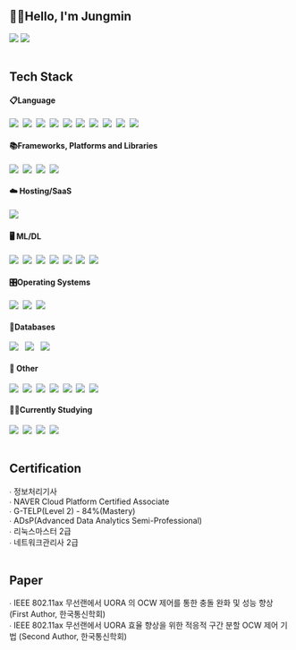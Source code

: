 <h2>🙋‍♂️Hello, I'm Jungmin</h2>
<div>
<a href="https://velog.io/@urban-jungle/posts"><img src="https://img.shields.io/badge/velog-20C997?style=for-the-badge&logo=velog&logoColor=white"/></a>
<a href="mailto:ljmtt2000@gmail.com"><img src="https://img.shields.io/badge/Gmail-D14836?style=for-the-badge&logo=gmail&logoColor=white"/></a>
</div>

<br/>
<div>
    <h2>Tech Stack</h2>
    <div>
      <h4>📋Language</h4>
	<img src="https://img.shields.io/badge/C++-00599C?style=for-the-badge&logo=cplusplus&logoColor=white" />&nbsp
	<img src="https://img.shields.io/badge/python-3670A0?style=for-the-badge&logo=python&logoColor=ffdd54" />&nbsp
	<img src="https://img.shields.io/badge/c-%2300599C.svg?style=for-the-badge&logo=c&logoColor=white" />&nbsp
	<img src="https://img.shields.io/badge/Matlab-0076A8?style=for-the-badge&logo=matlab&logoColor=white" />&nbsp
	<img src="https://img.shields.io/badge/javascript-%23323330.svg?style=for-the-badge&logo=javascript&logoColor=%23F7DF1E" />&nbsp
	<img src="https://img.shields.io/badge/html5-E34F26?style=for-the-badge&logo=html5&logoColor=white" />&nbsp
	<img src="https://img.shields.io/badge/css-1572B6?style=for-the-badge&logo=css3&logoColor=white" />&nbsp
	<img src="https://img.shields.io/badge/PHP-777BB4?style=for-the-badge&logo=php&logoColor=white"/>&nbsp
	<img src="https://img.shields.io/badge/yaml-%23ffffff.svg?style=for-the-badge&logo=yaml&logoColor=151515"/>&nbsp
	<img src="https://img.shields.io/badge/PowerShell-%235391FE.svg?style=for-the-badge&logo=powershell&logoColor=white"/>&nbsp
      <h4>📚Frameworks, Platforms and Libraries</h4>
	<img src="https://img.shields.io/badge/flask-000000?style=for-the-badge&logo=flask&logoColor=white" />&nbsp
	<img src="https://img.shields.io/badge/React-61DAFB?style=for-the-badge&logo=React&logoColor=white" />&nbsp
	<img src="https://img.shields.io/badge/opencv-%23white.svg?style=for-the-badge&logo=opencv&logoColor=white" />&nbsp
	<img src="https://img.shields.io/badge/jinja-white.svg?style=for-the-badge&logo=jinja&logoColor=black" />&nbsp
      <h4>☁️ Hosting/SaaS</h4>
	<img src="https://img.shields.io/badge/AWS-%23FF9900.svg?style=for-the-badge&logo=amazon-aws&logoColor=white"/> &nbsp
      <h4>🖥️ ML/DL</h4>
	<img src="https://img.shields.io/badge/Keras-%23D00000.svg?style=for-the-badge&logo=Keras&logoColor=white" />&nbsp
	<img src="https://img.shields.io/badge/Matplotlib-00599C?style=for-the-badge&logo=Matplotlib&logoColor=white" />&nbsp
	<img src="https://img.shields.io/badge/numpy-%23013243.svg?style=for-the-badge&logo=numpy&logoColor=white" />&nbsp
	<img src="https://img.shields.io/badge/pandas-%23150458.svg?style=for-the-badge&logo=pandas&logoColor=white" />&nbsp
	<img src="https://img.shields.io/badge/-PyTorch-E34F26?style=for-the-badge&logo=PyTorch&logoColor=white"/>&nbsp
	<img src="https://img.shields.io/badge/scikit--learn-%23F7931E.svg?style=for-the-badge&logo=scikit-learn&logoColor=white"/>&nbsp
	<img src="https://img.shields.io/badge/TensorFlow-%23FF6F00.svg?style=for-the-badge&logo=TensorFlow&logoColor=white"/>&nbsp
      <h4>🎛️Operating Systems</h4>
	<img src="https://img.shields.io/badge/linux-FCC624?style=for-the-badge&logo=linux&logoColor=black" />&nbsp
	<img src="https://img.shields.io/badge/Ubuntu-E95420?style=for-the-badge&logo=ubuntu&logoColor=white" />&nbsp
	<img src="https://img.shields.io/badge/-Rocky%20Linux-%2310B981?style=for-the-badge&logo=rockylinux&logoColor=white" />&nbsp
      <h4>💾Databases</h4>
	<img src="https://img.shields.io/badge/mysql-4479A1?style=for-the-badge&logo=mysql&logoColor=white"/> &nbsp
	<img src="https://img.shields.io/badge/MongoDB-%234ea94b.svg?style=for-the-badge&logo=mongodb&logoColor=white"/> &nbsp
	<img src="https://img.shields.io/badge/MariaDB-003545?style=for-the-badge&logo=mariaDB&logoColor=white"/> &nbsp
      <h4>🥅 Other</h4>
	<img src="https://img.shields.io/badge/ansible-%231A1918.svg?style=for-the-badge&logo=ansible&logoColor=white"/>&nbsp
	<img src="https://img.shields.io/badge/terraform-%235835CC.svg?style=for-the-badge&logo=terraform&logoColor=white" />&nbsp
	<img src="https://img.shields.io/badge/cisco-%23049fd9.svg?style=for-the-badge&logo=cisco&logoColor=black"/>&nbsp
	<img src="https://img.shields.io/badge/grafana-%23F46800.svg?style=for-the-badge&logo=grafana&logoColor=white"/>&nbsp
	<img src="https://img.shields.io/badge/Prometheus-E6522C?style=for-the-badge&logo=Prometheus&logoColor=white"/>&nbsp
	<img src="https://img.shields.io/badge/jira-%230A0FFF.svg?style=for-the-badge&logo=jira&logoColor=white"/>&nbsp
	<img src="https://img.shields.io/badge/Slack-4A154B?style=for-the-badge&logo=slack&logoColor=white"/>&nbsp
      <h4>✍🏻Currently Studying</h4>
	<img src="https://img.shields.io/badge/java-%23ED8B00.svg?style=for-the-badge&logo=openjdk&logoColor=white" />&nbsp
	<img src="https://img.shields.io/badge/Spring-6DB33F?style=for-the-badge&logo=Spring&logoColor=white"/>&nbsp
	<img src="https://img.shields.io/badge/Docker-2496ED?style=for-the-badge&logo=docker&logoColor=white" />&nbsp
	<img src="https://img.shields.io/badge/Kubernetes-326CE5?style=for-the-badge&logo=Kubernetes&logoColor=white" />&nbsp
    </div>
</div>
<br/>

<div>
<h2>Certification</h2>
∙ 정보처리기사 <br/>
∙ NAVER Cloud Platform Certified Associate <br/>
∙ G-TELP(Level 2) - 84%(Mastery) <br/>
∙ ADsP(Advanced Data Analytics Semi-Professional) <br/>
∙ 리눅스마스터 2급 <br/>
∙ 네트워크관리사 2급 <br/>
</div>
<br/>

<div>
<h2>Paper</h2>
∙ IEEE 802.11ax 무선랜에서 UORA 의 OCW 제어를 통한 충돌 완화 및 성능 향상 (First Author, 한국통신학회)<br/>
∙ IEEE 802.11ax 무선랜에서 UORA 효율 향상을 위한 적응적 구간 분할 OCW 제어 기법 (Second Author, 한국통신학회)<br/>
</div>
